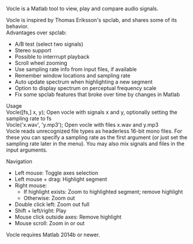 Vocle is a Matlab tool to view, play and compare audio signals.

Vocle is inspired by Thomas Eriksson's spclab, and shares some of its behavior.  
Advantages over spclab:
- A/B test (select two signals)
- Stereo support
- Possible to interrrupt playback
- Scroll wheel zooming
- Use sampling rate info from input files, if available
- Remember window locations and sampling rate
- Auto update spectrum when highlighting a new segment
- Option to display spectrum on perceptual frequency scale
- Fix some spclab features that broke over time by changes in Matlab

Usage  
   Vocle([fs,] x, y);         Open vocle with signals x and y, optionally setting the sampling rate to fs  
   Vocle('x.wav', 'y.mp3');   Open vocle with files x.wav and y.mp3  
Vocle reads unrecognized file types as headerless 16-bit mono files. For these you can specify a
sampling rate as the first argument (or just set the sampling rate later in the menu). You may
also mix signals and files in the input arguments.

Navigation
- Left mouse:                Toggle axes selection
- Left mouse + drag:         Highlight segment
- Right mouse:
   - If highlight exists:    Zoom to highlighted segment; remove highlight
   - Otherwise:              Zoom out
- Double click left:         Zoom out full
- Shift + left/right:        Play
- Mouse click outside axes:  Remove highlight
- Mouse scroll:              Zoom in or out

Vocle requires Matlab 2014b or newer.
